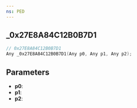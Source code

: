 ```yaml
---
ns: PED
---
```

## _0x27E8A84C12B0B7D1

```c
// 0x27E8A84C12B0B7D1
Any _0x27E8A84C12B0B7D1(Any p0, Any p1, Any p2);
```

## Parameters
* **p0**:
* **p1**:
* **p2**:
